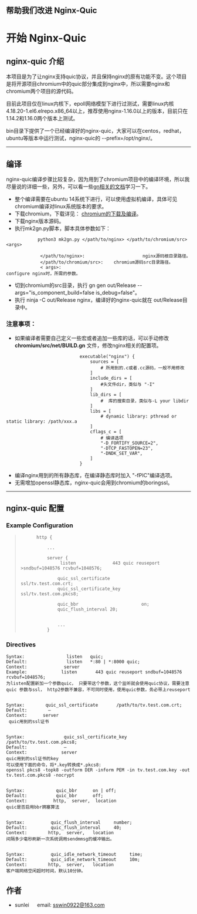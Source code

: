 ## 帮助我们改进 Nginx-Quic


# 开始 Nginx-Quic

## nginx-quic 介绍

本项目是为了让nginx支持quic协议，并且保持nginx的原有功能不变。这个项目是将开源项目chromium中的quic部分集成到nginx中，所以需要nginx和chromium两个项目的源代码。

目前此项目仅在linux内核下，epoll网络模型下进行过测试，需要linux内核4.18.20-1.el6.elrepo.x86_64以上，推荐使用nginx-1.16.0以上的版本，目前只在1.14.2和1.16.0两个版本上测试。

bin目录下提供了一个已经编译好的nginx-quic，大家可以在centos，redhat，ubuntu等版本中运行测试，nginx-quic的 --prefix=/opt/nginx/。

---

## 编译
nginx-quic编译步骤比较复杂，因为用到了chromium项目中的编译环境，所以我尽量说的详细一些，另外，可以看一些[gn相关的文档](https://chromium.googlesource.com/chromium/src/+/56807c6cb383140af0c03da8f6731d77785d7160/tools/gn/docs/reference.md)学习一下。

- 整个编译需要在ubuntu 14系统下进行，可以使用虚拟机编译，具体可见chromium编译对linux系统版本的要求。
- 下载chromium，下载详见： [chromium的下载及编译](https://chromium.googlesource.com/chromium/src/+/master/docs/linux_build_instructions.md/)。
- 下载nginx版本源码。
- 执行mk2gn.py脚本，脚本具体参数如下：
```         
            python3 mk2gn.py </path/to/nginx> </path/to/chromium/src> <args>

             </path/to/nginx>:                      nginx源码根目录路径。
             </path/to/chromium/src>:    chromium源码src目录路径。
             < args>:                                          configure nginx时，所需的参数。                 
```
- 切到chromium的src目录，执行 gn gen out/Release --args="is_component_build=false is_debug=false"。
- 执行 ninja -C out/Release  nginx，编译好的nginx-quic就在 out/Release目录中。


### 注意事项：
- 如果编译者需要自己定义一些宏或者追加一些库的话，可以手动修改 __chromium/src/net/BUILD.gn__ 文件，修改nginx相关的配置项。
```
                            executable("nginx") {
                                sources = [
                                    # 所用到的.c或者.cc源码，一般不用修改
                                ]
                                include_dirs = [
                                    #头文件dir，类似与 "-I"
                                ]
                                lib_dirs = [
                                    #  库的搜索目录，类似与-L your libdir
                                ]
                                libs = [
                                    # dynamic library: pthread or static library: /path/xxx.a
                                ]
                                cflags_c = [
                                    # 编译选项
                                    "-D_FORTIFY_SOURCE=2",
                                    "-DTCP_FASTOPEN=23",
                                    "-DNDK_SET_VAR",
                                ]
                            }
```
- 编译nginx用到的所有静态库，在编译静态库时加入 "-fPIC"编译选项。
- 无需增加openssl静态库，nginx-quic会用到chromium的boringssl。

---
## nginx-quic 配置

### Example Configuration


 >           http {
>
>               ...
>
>               server {
>                    listen              443 quic reuseport >sndbuf=1048576 rcvbuf=1048576;
 >                   
 >                   quic_ssl_certificate                 ssl/tv.test.com.crt;
 >                   quic_ssl_certificate_key       ssl/tv.test.com.pkcs8;
>
>                   quic_bbr                        on;
>                   quic_flush_interval 20;
>
>
>                   ...
>               }

###  Directives
```
Syntax:                listen   quic;
Default:               listen   *:80 | *:8000 quic;
Context:              server
Example:             listen       443 quic reuseport sndbuf=1048576 rcvbuf=1048576;
为listen配置新加一个参数quic， 只要带这个参数，这个监听就会使用quic协议，需要注意 quic 参数与ssl， http2参数不兼容，不可同时使用，使用quic参数，务必带上reuseport


Syntax:        quic_ssl_certificate       /path/to/tv.test.com.crt;
Default:        — 
Context:      server
 quic用到的ssl证书


Syntax:               quic_ssl_certificate_key          /path/to/tv.test.com.pkcs8;
Default:              —
Context:             server
quic用到的ssl证书的key
可以使用下面的命令，将*.key转换成*.pkcs8:
openssl pkcs8 -topk8 -outform DER -inform PEM -in tv.test.com.key -out tv.test.com.pkcs8 -nocrypt


Syntax:            quic_bbr      on | off;
Default:           quic_bbr      off;
Context:          http,  server,  location
quic是否启用bbr拥塞算法


Syntax:          quic_flush_interval     number;
Default:         quic_flush_interval     40;
Context:        http,  server,   location
间隔多少毫秒刷新一次系统调用sendmmsg的缓冲输出。


Syntax:          quic_idle_network_timeout     time;
Default:         quic_idle_network_timeout     10m;
Context:        http,  server,   location
客户端网络空闲超时时间，默认10分钟。
```

## 作者
- sunlei     &emsp; email: sswin0922@163.com
